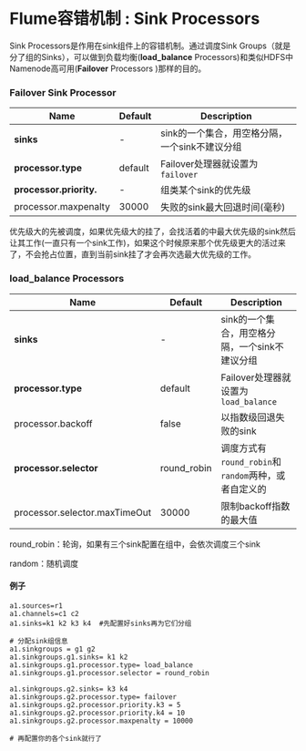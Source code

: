 # Flume容错机制 : Sink Processors

Sink Processors是作用在sink组件上的容错机制。通过调度Sink Groups（就是分了组的Sinks），可以做到负载均衡(**load_balance** Processors)和类似HDFS中Namenode高可用(**Failover** Processors )那样的目的。

### Failover Sink Processor

| Name                              | Default | Description                                    |
| --------------------------------- | ------- | ---------------------------------------------- |
| **sinks**                         | -       | sink的一个集合，用空格分隔，一个sink不建议分组 |
| **processor.type**                | default | Failover处理器就设置为`failover`               |
| **processor.priority.<sinkName>** | -       | 组类某个sink的优先级                           |
| processor.maxpenalty              | 30000   | 失败的sink最大回退时间(毫秒)                   |

优先级大的先被调度，如果优先级大的挂了，会找活着的中最大优先级的sink然后让其工作(一直只有一个sink工作)，如果这个时候原来那个优先级更大的活过来了，不会抢占位置，直到当前sink挂了才会再次选最大优先级的工作。

### load_balance Processors

| Name                          | Default     | Description                                         |
| ----------------------------- | ----------- | --------------------------------------------------- |
| **sinks**                     | -           | sink的一个集合，用空格分隔，一个sink不建议分组      |
| **processor.type**            | default     | Failover处理器就设置为`load_balance`                |
| processor.backoff             | false       | 以指数级回退失败的sink                              |
| **processor.selector**        | round_robin | 调度方式有`round_robin`和`random`两种，或者自定义的 |
| processor.selector.maxTimeOut | 30000       | 限制backoff指数的最大值                             |

round_robin：轮询，如果有三个sink配置在组中，会依次调度三个sink

random：随机调度

#### 例子

```
a1.sources=r1
a1.channels=c1 c2
a1.sinks=k1 k2 k3 k4  #先配置好sinks再为它们分组

# 分配sink组信息
a1.sinkgroups = g1 g2
a1.sinkgroups.g1.sinks= k1 k2 
a1.sinkgroups.g1.processor.type= load_balance
a1.sinkgroups.g1.processor.selector = round_robin

a1.sinkgroups.g2.sinks= k3 k4
a1.sinkgroups.g2.processor.type= failover
a1.sinkgroups.g2.processor.priority.k3 = 5
a1.sinkgroups.g2.processor.priority.k4 = 10
a1.sinkgroups.g2.processor.maxpenalty = 10000

# 再配置你的各个sink就行了
```

